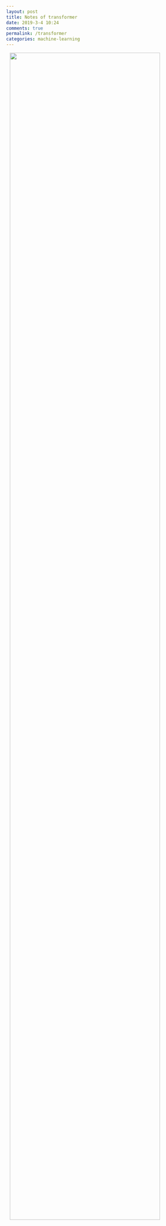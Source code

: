 ```yaml
---
layout: post
title: Notes of transformer
date: 2019-3-4 10:24
comments: true
permalink: /transformer
categories: machine-learning
---
```


<img src="{{ site.github_cdn_prefix }}/transformer/transformer.svg" class="img-responsive" style="width:90%;margin-left:2%"/><br>